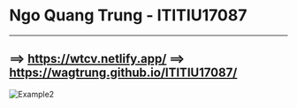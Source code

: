 # Ngo Quang Trung - ITITIU17087
--------------------------------------------------
==> https://wtcv.netlify.app/
==> https://wagtrung.github.io/ITITIU17087/
----------------------------------------------------
<img src="https://i.ytimg.com/vi/XYhP_n0GYSU/maxresdefault.jpg" alt="Example2" style="max-width:100%;">
